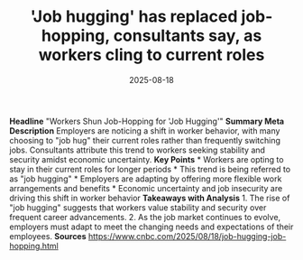 ﻿---
title: '''Job hugging'' has replaced job-hopping, consultants say, as workers cling
  to current roles'
date: '2025-08-18'
category: Markets
summary: ''
slug: job hugging has replaced jobhopping consultants say as worke
source_urls:
- https://www.cnbc.com/2025/08/18/job-hugging-job-hopping.html
seo:
  title: '''Job hugging'' has replaced job-hopping, consultants say, as workers cling
    to current roles | Hash n Hedge'
  description: ''
  keywords:
  - news
  - markets
  - brief
---

**Headline** "Workers Shun Job-Hopping for 'Job Hugging'"  **Summary Meta Description** Employers are noticing a shift in worker behavior, with many choosing to "job hug" their current roles rather than frequently switching jobs. Consultants attribute this trend to workers seeking stability and security amidst economic uncertainty.  **Key Points**  * Workers are opting to stay in their current roles for longer periods * This trend is being referred to as "job hugging" * Employers are adapting by offering more flexible work arrangements and benefits * Economic uncertainty and job insecurity are driving this shift in worker behavior  **Takeaways with Analysis**  1. The rise of "job hugging" suggests that workers value stability and security over frequent career advancements. 2. As the job market continues to evolve, employers must adapt to meet the changing needs and expectations of their employees.  **Sources** https://www.cnbc.com/2025/08/18/job-hugging-job-hopping.html 
